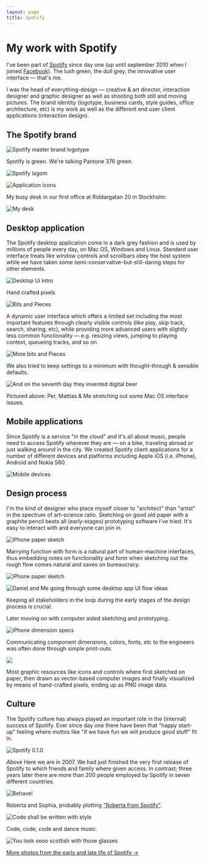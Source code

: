 ```yaml
---
layout: page
title: Spotify
---
```


# My work with Spotify

I've been part of [Spotify](https://www.spotify.com/) since day one (up until september 2010 when I joined [Facebook](https://www.facebook.com/)). The lush green, the dull grey, the innovative user interface — that's me.

I was the head of everything-design — creative & art director, interaction designer and graphic designer as well as shooting both still and moving pictures. The brand identity (logotype, business cards, style guides, office architecture, etc) is my work as well as the different end user client applications (interaction design).

## The Spotify brand

![Spotify master brand logotype](logo.png)

Spotify is green. We're talking Pantone 376 green.

![Spotify lagom](lagom.png)

![Application icons](appicons.png)

My busy desk in our first office at Riddargatan 20 in Stockholm:

![My desk](desk.jpg)

## Desktop application

The Spotify desktop application come in a dark grey fashion and is used by millions of people every day, on Mac OS, Windows and Linux. Standard user interface treats like window controls and scrollbars obey the host system while we have taken some semi-conservative-but-still-daring steps for other elements.

![Desktop Ui Intro](desktopapp.png)

Hand crafted pixels

![Bits and Pieces](handcrafted-pixels.png)

A dynamic user interface which offers a limited set including the most important features through clearly visible controls (like play, skip track, search, sharing, etc), while providing more advanced users with slightly less common functionality — e.g. resizing views, jumping to playing context, queueing tracks, and so on.

![More bits and Pieces](desktopui.png)

We also tried to keep settings to a minimum with thought-through & sensible defaults.

![And on the seventh day they invented digital beer](hovering-art-directors.jpg)

Pictured above: Per, Mattias & Me stretching out some Mac OS interface issues.

## Mobile applications

Since Spotify is a service "in the cloud" and it's all about music, people need to access Spotify wherever they are — on a bike, traveling abroad or just walking around in the city. We created Spotify client applications for a number of different devices and platforms including Apple iOS (i.e. iPhone), Android and Nokia S60.

![Mobile devices](mobile-devices.jpg)

## Design process

I'm the kind of designer who place myself closer to "architect" than "artist" in the spectrum of art–science ratio. Sketching on good old paper with a graphite pencil beats all (early-stages) prototyping software I've tried. It's easy to interact with and everyone can join in.

![iPhone paper sketch](ui-sketch.jpg)

Marrying function with form is a natural part of human–machine interfaces, thus embedding notes on functionality and form when sketching out the rough flow comes natural and saves on bureaucracy.

![iPhone paper sketch](ui-sketch2.jpg)

![Daniel and Me going through some desktop app UI flow ideas](hovering-ceo.jpg)

Keeping all stakeholders in the loop during the early stages of the design process is crucial.

Later moving on with computer aided sketching and prototyping.

![iPhone dimension specs](flow-spreads.jpg)

Communicating component dimensions, colors, fonts, etc to the engineers was often done through simple print-outs.

![](app-resources.png)

Most graphic resources like icons and controls where first sketched on paper, then drawn as vector-based computer images and finally visualized by means of hand-crafted pixels, ending up as PNG image data.

## Culture

The Spotify culture has always played an important role in the (internal) success of Spotify. Ever since day one there have been that "happy start-up" feeling where mottos like "if we have fun we will produce good stuff" fit in.

![Spotify 0.1.0](alpha-release-group-photo.jpg)

*Above* Here we are in 2007. We had just finished the very first release of Spotify to which friends and family where given access. In contrast; three years later there are more than 200 people employed by Spotify in seven different countries.

![Behave!](bobbie-and-sophia.jpg)

Roberta and Sophia, probably plotting ["Roberta from Spotify"](http://www.independent.co.uk/life-style/gadgets-and-tech/features/tim-walker-like-a-charity-mugger-roberta-from-spotify-is-secretly-after-my-money-1667721.html).

![Code shall be written with style](berlin.jpg)

Code, code, code and dance music.

![You look sooo scottish with those glasses](bbq.jpg)

[More photos from the early and late life of Spotify &rarr;](https://www.flickr.com/photos/rsms/tags/spotify/)
